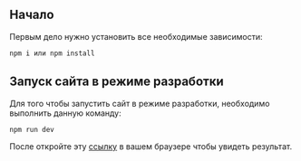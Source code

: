 ## Начало

Первым дело нужно установить все необходимые зависимости:

```bash
npm i или npm install
```

## Запуск сайта в режиме разработки

Для того чтобы запустить сайт в режиме разработки, необходимо выполнить данную команду:

```bash
npm run dev 
```

После откройте эту [ссылку](http://localhost:3000) в вашем браузере чтобы увидеть результат.

